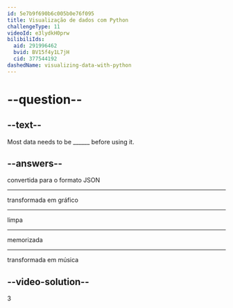 ```yaml
---
id: 5e7b9f690b6c005b0e76f095
title: Visualização de dados com Python
challengeType: 11
videoId: e3lydkH0prw
bilibiliIds:
  aid: 291996462
  bvid: BV15f4y1L7jH
  cid: 377544192
dashedName: visualizing-data-with-python
---
```


# --question--

## --text--

Most data needs to be \_\_\_\_\_\_ before using it.

## --answers--

convertida para o formato JSON

---

transformada em gráfico

---

limpa

---

memorizada

---

transformada em música

## --video-solution--

3


